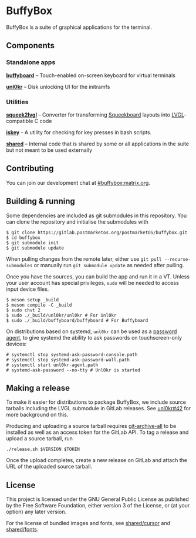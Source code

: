 # BuffyBox

BuffyBox is a suite of graphical applications for the terminal.

## Components

### Standalone apps

**[buffyboard]** – Touch-enabled on-screen keyboard for virtual terminals

**[unl0kr]** – Disk unlocking UI for the initramfs

### Utilities

**[squeek2lvgl]** – Converter for transforming [Squeekboard] layouts into [LVGL]-compatible C code

**[iskey]** - A utility for checking for key presses in bash scripts.

**[shared]** – Internal code that is shared by some or all applications in the suite but not meant to be used externally 

## Contributing

You can join our development chat at [#buffybox:matrix.org].

## Building & running

Some dependencies are included as git submodules in this repository. You can clone the repository and initialise the submodules with

```
$ git clone https://gitlab.postmarketos.org/postmarketOS/buffybox.git
$ cd buffybox
$ git submodule init
$ git submodule update
```

When pulling changes from the remote later, either use `git pull --recurse-submodules` or manually run `git submodule update` as needed after pulling.

Once you have the sources, you can build the app and run it in a VT. Unless your user account has special privileges, `sudo` will be needed to access input device files.

```
$ meson setup _build
$ meson compile -C _build
$ sudo chvt 2
$ sudo ./_build/unl0kr/unl0kr # For Unl0kr
$ sudo ./_build/buffyboard/buffyboard # For Buffyboard
```

On distributions based on systemd, `unl0kr` can be used as a [password agent](https://systemd.io/PASSWORD_AGENTS/), to give systemd the ability to ask passwords on touchscreen-only devices:

```
# systemctl stop systemd-ask-password-console.path
# systemctl stop systemd-ask-password-wall.path
# systemctl start unl0kr-agent.path
# systemd-ask-password --no-tty # Unl0kr is started
```

## Making a release

To make it easier for distributions to package BuffyBox, we include source tarballs including the LVGL submodule in GitLab releases. See [unl0kr#42] for more background on this.

Producing and uploading a source tarball requires [git-archive-all] to be installed as well as an access token for the GitLab API. To tag a release and upload a source tarball, run

```
./release.sh $VERSION $TOKEN
```

Once the upload completes, create a new release on GitLab and attach the URL of the uploaded source tarball.

## License

This project is licensed under the GNU General Public License as published by the Free Software Foundation, either version 3 of the License, or (at your option) any later version.

For the license of bundled images and fonts, see [shared/cursor] and [shared/fonts].

[#buffybox:matrix.org]: https://matrix.to/#/#buffybox:matrix.org
[buffyboard]: ./buffyboard
[git-archive-all]: https://github.com/Kentzo/git-archive-all
[LVGL]: https://github.com/lvgl/lvgl
[shared]: ./shared
[squeek2lvgl]: ./squeek2lvgl
[iskey]: ./iskey
[Squeekboard]: https://gitlab.gnome.org/World/Phosh/squeekboard
[shared/cursor]: ./shared/cursor
[shared/fonts]: ./shared/fonts
[unl0kr]: ./unl0kr
[unl0kr#42]: https://gitlab.com/cherrypicker/unl0kr/-/issues/42
